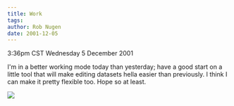 ```yaml
---
title: Work
tags: 
author: Rob Nugen
date: 2001-12-05
---
```


<title></title>
<p class=date>3:36pm CST Wednesday 5 December 2001</p>

<p>I'm in a better working mode today than yesterday; have a good
start on a little tool that will make editing datasets hella easier
than previously.  I think I can make it pretty flexible too.  Hope so
at least.</p>

<p><img src='/images/rob/wL-ROB.gif'/></p>

